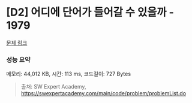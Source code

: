 # [D2] 어디에 단어가 들어갈 수 있을까 - 1979 

[문제 링크](https://swexpertacademy.com/main/code/problem/problemDetail.do?contestProbId=AV5PuPq6AaQDFAUq) 

### 성능 요약

메모리: 44,012 KB, 시간: 113 ms, 코드길이: 727 Bytes



> 출처: SW Expert Academy, https://swexpertacademy.com/main/code/problem/problemList.do